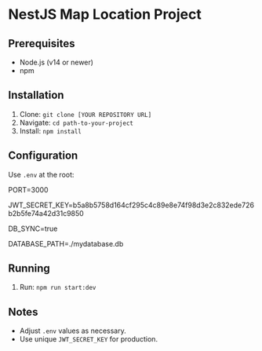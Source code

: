 # NestJS Map Location Project

## Prerequisites
- Node.js (v14 or newer)
- npm

## Installation
1. Clone: `git clone [YOUR REPOSITORY URL]`
2. Navigate: `cd path-to-your-project`
3. Install: `npm install`

## Configuration
Use `.env` at the root:

PORT=3000

JWT_SECRET_KEY=b5a8b5758d164cf295c4c89e8e74f98d3e2c832ede726b2b5fe74a42d31c9850

DB_SYNC=true

DATABASE_PATH=./mydatabase.db

## Running
1. Run: `npm run start:dev`

## Notes
- Adjust `.env` values as necessary.
- Use unique `JWT_SECRET_KEY` for production.
